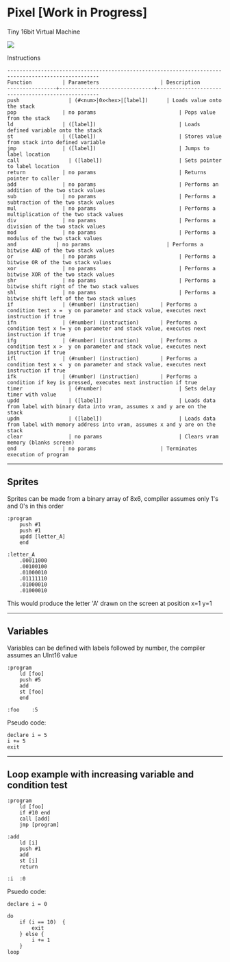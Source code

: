 # Pixel [Work in Progress]
Tiny 16bit Virtual Machine

![](https://i.imgur.com/VMcQrlU.png)


Instructions
```
----------------------------------------------------------------------------------------------------
Function	      | Parameters                    | Description
----------------+-------------------------------+---------------------------------------------------
push 		        | (#<num>|0x<hex>|[label])	    | Loads value onto the stack
pop		          | no params			                | Pops value from the stack
ld		          | ([label])			                | Loads defined variable onto the stack
st		          | ([label])			                | Stores value from stack into defined variable
jmp		          | ([label])			                | Jumps to label location
call		        | ([label])			                | Sets pointer to label location
return		      | no params			                | Returns pointer to caller
add		          | no params			                | Performs an addition of the two stack values
sub		          | no params			                | Performs a subtraction of the two stack values
mul		          | no params			                | Performs a multiplication of the two stack values
div		          | no params			                | Performs a division of the two stack values
mod		          | no params			                | Performs a modulus of the two stack values
and	          	| no params			                | Performs a bitwise AND of the two stack values
or		          | no params			                | Performs a bitwise OR of the two stack values
xor		          | no params			                | Performs a bitwise XOR of the two stack values
shr		          | no params			                | Performs a bitwise shift right of the two stack values
shl		          | no params			                | Performs a bitwise shift left of the two stack values
if		          | (#number) (instruction)	      | Performs a condition test x =  y on parameter and stack value, executes next instruction if true
ifn		          | (#number) (instruction)	      | Performs a condition test x != y on parameter and stack value, executes next instruction if true
ifg		          | (#number) (instruction)	      | Performs a condition test x >  y on parameter and stack value, executes next instruction if true
ifl		          | (#number) (instruction)	      | Performs a condition test x <  y on parameter and stack value, executes next instruction if true
ifk		          | (#number) (instruction)	      | Performs a condition if key is pressed, executes next instruction if true
timer		        | (#number)			                | Sets delay timer with value
updd		        | ([label])			                | Loads data from label with binary data into vram, assumes x and y are on the stack
updm		        | ([label])			                | Loads data from label with memory address into vram, assumes x and y are on the stack
clear		        | no params			                | Clears vram memory (blanks screen)
end		          | no params 	                  | Terminates execution of program
```

----------------------------------------------------------------------------------------------------
Sprites
----------------------------------------------------------------------------------------------------
Sprites can be made from a binary array of 8x6, compiler assumes only  1's and 0's in this order
```
:program
	push #1
	push #1
	updd [letter_A]
	end

:letter_A
	.00011000
	.00100100
	.01000010
	.01111110
	.01000010
	.01000010
```
This would produce the letter 'A' drawn on the screen at position x=1 y=1

----------------------------------------------------------------------------------------------------
Variables
----------------------------------------------------------------------------------------------------
Variables can be defined with labels followed by number, the compiler assumes an UInt16 value
```
:program
	ld [foo]
	push #5
	add
	st [foo]
	end
		
:foo	:5
```

Pseudo code:
```
declare i = 5
i += 5
exit 
```

----------------------------------------------------------------------------------------------------
Loop example with increasing variable and condition test
----------------------------------------------------------------------------------------------------
```
:program
	ld [foo]
	if #10 end
	call [add]
	jmp [program]

:add
	ld [i]
	push #1
	add
	st [i]
	return

:i	:0
```

Psuedo code:
```
declare i = 0

do
	if (i == 10)  {
		exit
	} else {
		i += 1
	}
loop
```


